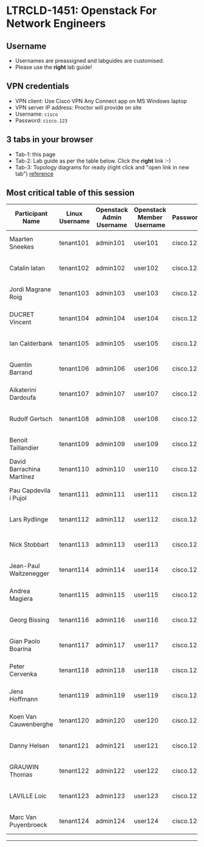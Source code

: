 # LTRCLD-1451: Openstack For Network Engineers

## Username

* Usernames are preassigned and labguides are customised.
* Please use the **right** lab guide!

## VPN credentials
* VPN client: Use Cisco VPN Any Connect app on MS Windows laptop
* VPN server IP address: Proctor will provide on site
* Username: `cisco`
* Password: `cisco.123`

## 3 tabs in your browser
* Tab-1: this page
* Tab-2: Lab guide as per the table below. Click the **right** link :-)
* Tab-3: Topology diagrams for ready (right click and "open link in new tab") [reference](https://github.com/userlerueda/LTRCLD-1451/blob/master/topology.md)

## Most critical table of this session

| Participant Name | Linux Username | Openstack Admin Username | Openstack Member Username | Password	| VM Username Password | Labguide |
| ---------------- | -------------- | ------------------------ | ------------------------- | -------- | -------------------- | -------- |
| 	Maarten	Sneekes	 | 	tenant101	 | 	admin101	 | 	user101	 | 	cisco.123	 | 	cisco/cisco	 | 	[Lab guide 101](https://github.com/userlerueda/LTRCLD-1451/blob/master/LAB_GUIDE-101.md)	 |
| 	Catalin	Iatan	 | 	tenant102	 | 	admin102	 | 	user102	 | 	cisco.123	 | 	cisco/cisco	 | 	[Lab guide 102](https://github.com/userlerueda/LTRCLD-1451/blob/master/LAB_GUIDE-102.md)	 |
| 	Jordi	Magrane Roig	 | 	tenant103	 | 	admin103	 | 	user103	 | 	cisco.123	 | 	cisco/cisco	 | 	[Lab guide 103](https://github.com/userlerueda/LTRCLD-1451/blob/master/LAB_GUIDE-103.md)	 |
| 	DUCRET	Vincent	 | 	tenant104	 | 	admin104	 | 	user104	 | 	cisco.123	 | 	cisco/cisco	 | 	[Lab guide 104](https://github.com/userlerueda/LTRCLD-1451/blob/master/LAB_GUIDE-104.md)	 |
| 	Ian	Calderbank	 | 	tenant105	 | 	admin105	 | 	user105	 | 	cisco.123 | 	cisco/cisco	 | 	[Lab guide 105](https://github.com/userlerueda/LTRCLD-1451/blob/master/LAB_GUIDE-105.md)	 |
| 	Quentin	Barrand	 | 	tenant106	 | 	admin106	 | 	user106	 | 	cisco.123	 | 	cisco/cisco	 | 	[Lab guide 106](https://github.com/userlerueda/LTRCLD-1451/blob/master/LAB_GUIDE-106.md)	 |
| 	Aikaterini	Dardoufa	 | 	tenant107	 | 	admin107	 | 	user107	 | 	cisco.123	 | 	cisco/cisco	 | 	[Lab guide 107](https://github.com/userlerueda/LTRCLD-1451/blob/master/LAB_GUIDE-107.md)	 |
| 	Rudolf	Gertsch	 | 	tenant108	 | 	admin108	 | 	user108	 | 	cisco.123	 | 	cisco/cisco	 | 	[Lab guide 108](https://github.com/userlerueda/LTRCLD-1451/blob/master/LAB_GUIDE-108.md)	 |
| 	Benoit	Taillandier	 | 	tenant109	 | 	admin109	 | 	user109	 | 	cisco.123	 | 	cisco/cisco	 | 	[Lab guide 109](https://github.com/userlerueda/LTRCLD-1451/blob/master/LAB_GUIDE-109.md)	 |
| 	David	Barrachina Martínez	 | 	tenant110	 | 	admin110	 | 	user110	 | 	cisco.123	 | 	cisco/cisco	 | 	[Lab guide 110](https://github.com/userlerueda/LTRCLD-1451/blob/master/LAB_GUIDE-110.md)	 |
| 	Pau	Capdevila i Pujol	 | 	tenant111	 | 	admin111	 | 	user111	 | 	cisco.123	 | 	cisco/cisco	 | 	[Lab guide 111](https://github.com/userlerueda/LTRCLD-1451/blob/master/LAB_GUIDE-111.md)	 |
| 	Lars	Rydlinge	 | 	tenant112	 | 	admin112	 | 	user112	 | 	cisco.123	 | 	cisco/cisco	 | 	[Lab guide 112](https://github.com/userlerueda/LTRCLD-1451/blob/master/LAB_GUIDE-112.md)	 |
| 	Nick	Stobbart	 | 	tenant113	 | 	admin113	 | 	user113	 | 	cisco.123	 | 	cisco/cisco	 | 	[Lab guide 113](https://github.com/userlerueda/LTRCLD-1451/blob/master/LAB_GUIDE-113.md)	 |
| 	Jean-Paul	Waitzenegger	 | 	tenant114	 | 	admin114	 | 	user114	 | 	cisco.123	 | 	cisco/cisco	 | 	[Lab guide 114](https://github.com/userlerueda/LTRCLD-1451/blob/master/LAB_GUIDE-114.md)	 |
| 	Andrea	Magiera	 | 	tenant115	 | 	admin115	 | 	user115	 | 	cisco.123	 | 	cisco/cisco	 | 	[Lab guide 115](https://github.com/userlerueda/LTRCLD-1451/blob/master/LAB_GUIDE-115.md)	 |
| 	Georg	Bissing	 | 	tenant116	 | 	admin116	 | 	user116	 | 	cisco.123	 | 	cisco/cisco	 | 	[Lab guide 116](https://github.com/userlerueda/LTRCLD-1451/blob/master/LAB_GUIDE-116.md)	 |
| 	Gian Paolo	Boarina	 | 	tenant117	 | 	admin117	 | 	user117	 | 	cisco.123	 | 	cisco/cisco	 | 	[Lab guide 117](https://github.com/userlerueda/LTRCLD-1451/blob/master/LAB_GUIDE-117.md)	 |
| 	Peter	Cervenka	 | 	tenant118	 | 	admin118	 | 	user118	 | 	cisco.123	 | 	cisco/cisco	 | 	[Lab guide 118](https://github.com/userlerueda/LTRCLD-1451/blob/master/LAB_GUIDE-118.md)	 |
| 	Jens	Hoffmann	 | 	tenant119	 | 	admin119	 | 	user119	 | 	cisco.123	 | 	cisco/cisco	 | 	[Lab guide 119](https://github.com/userlerueda/LTRCLD-1451/blob/master/LAB_GUIDE-119.md)	 |
| 	Koen	Van Cauwenberghe 	 | 	tenant120	 | 	admin120	 | 	user120	 | 	cisco.123	 | 	cisco/cisco	 | 	[Lab guide 120](https://github.com/userlerueda/LTRCLD-1451/blob/master/LAB_GUIDE-120.md)	 |
| 	Danny	Helsen	 | 	tenant121	 | 	admin121	 | 	user121	 | 	cisco.123	 | 	cisco/cisco	 | 	[Lab guide 121](https://github.com/userlerueda/LTRCLD-1451/blob/master/LAB_GUIDE-121.md)	 |
| 	GRAUWIN	Thomas	 | 	tenant122	 | 	admin122	 | 	user122	 | 	cisco.123	 | 	cisco/cisco	 | 	[Lab guide 122](https://github.com/userlerueda/LTRCLD-1451/blob/master/LAB_GUIDE-122.md)	 |
| 	LAVILLE	Loic	 | 	tenant123	 | 	admin123	 | 	user123	 | 	cisco.123	 | 	cisco/cisco	 | 	[Lab guide 123](https://github.com/userlerueda/LTRCLD-1451/blob/master/LAB_GUIDE-123.md)	 |
| 	Marc	Van Puyenbroeck	 | 	tenant124	 | 	admin124	 | 	user124	 | 	cisco.123	 | 	cisco/cisco	 | 	[Lab guide 124](https://github.com/userlerueda/LTRCLD-1451/blob/master/LAB_GUIDE-124.md)	 |

---
